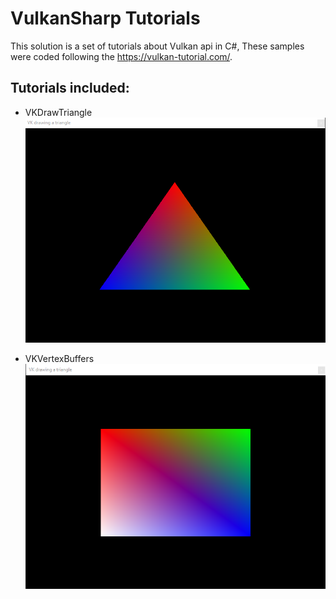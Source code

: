 # VulkanSharp Tutorials

This solution is a set of tutorials about Vulkan api in C#, These samples were coded following the https://vulkan-tutorial.com/.

## Tutorials included:
  * VKDrawTriangle
  ![screenshot](https://github.com/jcant0n/VulkanSharp_Tutorials/blob/master/Screenshots/triangle.PNG) 
  
  
  * VKVertexBuffers
  ![screenshot](https://github.com/jcant0n/VulkanSharp_Tutorials/blob/master/Screenshots/VertexBuffers.PNG) 
  
